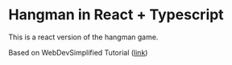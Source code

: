 # Hangman in React + Typescript

This is a react version of the hangman game. 

Based on WebDevSimplified Tutorial ([link](https://www.youtube.com/watch?v=-ONUyenGnWw))